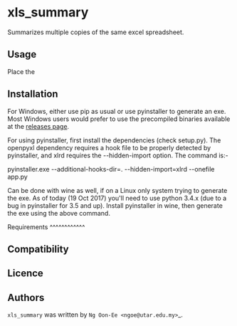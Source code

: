 xls_summary
===========

Summarizes multiple copies of the same excel spreadsheet.

Usage
-----

Place the 

Installation
------------

For Windows, either use pip as usual or use pyinstaller to generate an exe.
Most Windows users would prefer to use the precompiled binaries available at
the [releases page](xls_summary/releases).


For using pyinstaller, first install the dependencies (check setup.py). The
openpyxl dependency requires a hook file to be properly detected by
pyinstaller, and xlrd requires the --hidden-import option. The command is:-

pyinstaller.exe --additional-hooks-dir=. --hidden-import=xlrd --onefile app.py

Can be done with wine as well, if on a Linux only system trying to generate
the exe. As of today (19 Oct 2017) you'll need to use python 3.4.x
(due to a bug in pyinstaller for 3.5 and up). Install pyinstaller in wine, then
generate the exe using the above command.

Requirements
^^^^^^^^^^^^

Compatibility
-------------

Licence
-------

Authors
-------

`xls_summary` was written by `Ng Oon-Ee <ngoe@utar.edu.my>`_.
